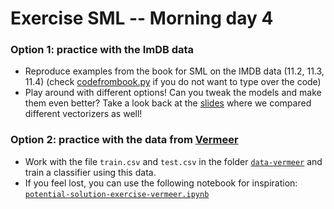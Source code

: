 # Exercise SML -- Morning day 4

### Option 1: practice with the ImDB data

* Reproduce examples from the book for SML on the IMDB data (11.2, 11.3, 11.4) (check [codefrombook.py](codefrombook.py) if you do not want to type over the code)
* Play around with different options! Can you tweak the models and make them even better? Take a look back at the [slides](../../day1/day1-afternoon.pdf) where we compared different vectorizers as well!

### Option 2: practice with the data from [Vermeer](/data-vermeer/)

* Work with the file `train.csv` and `test.csv` in the folder [`data-vermeer`](data-vermeer/) and train a classifier using this data.
* If you feel lost, you can use the following notebook for inspiration: [`potential-solution-exercise-vermeer.ipynb`](potential-solution-exercise-vermeer.ipynb) 